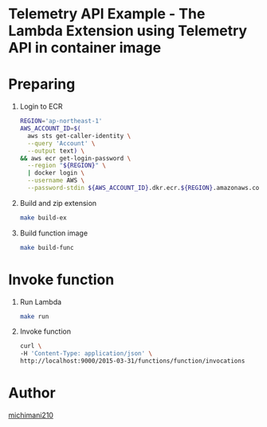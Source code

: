 Telemetry API Example - The Lambda Extension using Telemetry API in container image
===

# Preparing

1. Login to ECR

    ```bash
    REGION='ap-northeast-1'
    AWS_ACCOUNT_ID=$(
      aws sts get-caller-identity \
      --query 'Account' \
      --output text) \
    && aws ecr get-login-password \
      --region "${REGION}" \
      | docker login \
      --username AWS \
      --password-stdin ${AWS_ACCOUNT_ID}.dkr.ecr.${REGION}.amazonaws.com
    ```

2. Build and zip extension

    ```bash
    make build-ex
    ```

3. Build function image

    ```bash
    make build-func
    ```
    
# Invoke function

1. Run Lambda

    ```bash
    make run
    ```

2. Invoke function

    ```bash
    curl \
    -H 'Content-Type: application/json' \
    http://localhost:9000/2015-03-31/functions/function/invocations
    ```

# Author

[michimani210](https://twitter.com/michimani210)